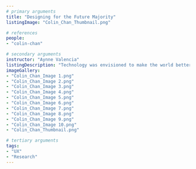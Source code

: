 ```yaml
---
# primary arguments
title: "Designing for the Future Majority"
listingImage: "Colin_Chan_Thumbnail.png"

# references
people:
- "colin-chan"

# secondary arguments
instructor: "Aynne Valencia"
listingDescription: "Technology was envisioned to make the world better and more capable for everyone. Despite its best intentions, the digital divide is one of the most persistent concerns hindering impacted communities from using digital technologies safely and equitably to create new opportunities. This research study re-examines age as a contributing factor, supplementing existing literature to uncover barriers to seniors’ digital experiences and successful learning outcomes. The collective findings and ideas inform design practitioners in crafting more inclusive and equitable interactions for an increasingly elderly population and contribute to the overarching vision of bridging the digital divide."
imageGallery:
- "Colin_Chan_Image 1.png"
- "Colin_Chan_Image 2.png"
- "Colin_Chan_Image 3.png"
- "Colin_Chan_Image 4.png"
- "Colin_Chan_Image 5.png"
- "Colin_Chan_Image 6.png"
- "Colin_Chan_Image 7.png"
- "Colin_Chan_Image 8.png"
- "Colin_Chan_Image 9.png"
- "Colin_Chan_Image 10.png"
- "Colin_Chan_Thumbnail.png"

# tertiary arguments
tags:
- "UX"
- "Research"
---
```

